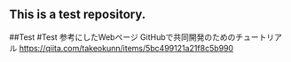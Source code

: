 ## This is a test repository.
##Test
#Test
参考にしたWebページ
GitHubで共同開発のためのチュートリアル
https://qiita.com/takeokunn/items/5bc499121a21f8c5b990
